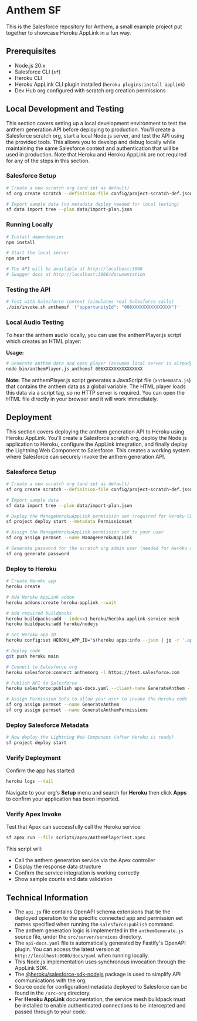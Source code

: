 # Anthem SF

This is the Salesforce repository for Anthem, a small example project put together to showcase Heroku AppLink in a fun way.

## Prerequisites
- Node.js 20.x
- Salesforce CLI (`sf`)
- Heroku CLI
- Heroku AppLink CLI plugin installed (`heroku plugins:install applink`)
- Dev Hub org configured with scratch org creation permissions

## Local Development and Testing

This section covers setting up a local development environment to test the anthem generation API before deploying to production. You'll create a Salesforce scratch org, start a local Node.js server, and test the API using the provided tools. This allows you to develop and debug locally while maintaining the same Salesforce context and authentication that will be used in production. Note that Heroku and Heroku AppLink are not required for any of the steps in this section.

### Salesforce Setup
```bash
# Create a new scratch org (and set as default)
sf org create scratch --definition-file config/project-scratch-def.json --alias anthemorg --set-default

# Import sample data (no metadata deploy needed for local testing)
sf data import tree --plan data/import-plan.json
```

### Running Locally
```bash
# Install dependencies
npm install

# Start the local server
npm start

# The API will be available at http://localhost:3000
# Swagger docs at http://localhost:3000/documentation
```

### Testing the API
```bash
# Test with Salesforce context (simulates real Salesforce calls)
./bin/invoke.sh anthemsf '{"opportunityId": "006XXXXXXXXXXXXXXX"}'
```

### Local Audio Testing
To hear the anthem audio locally, you can use the anthemPlayer.js script which creates an HTML player:

**Usage:**
```bash
# Generate anthem data and open player (assumes local server is already running)
node bin/anthemPlayer.js anthemsf 006XXXXXXXXXXXXXXX
```

**Note:** The anthemPlayer.js script generates a JavaScript file (`anthemData.js`) that contains the anthem data as a global variable. The HTML player loads this data via a script tag, so no HTTP server is required. You can open the HTML file directly in your browser and it will work immediately.

## Deployment

This section covers deploying the anthem generation API to Heroku using Heroku AppLink. You'll create a Salesforce scratch org, deploy the Node.js application to Heroku, configure the AppLink integration, and finally deploy the Lightning Web Component to Salesforce. This creates a working system where Salesforce can securely invoke the anthem generation API.

### Salesforce Setup
```bash
# Create a new scratch org (and set as default)
sf org create scratch --definition-file config/project-scratch-def.json --alias anthemorg --set-default

# Import sample data
sf data import tree --plan data/import-plan.json

# Deploy the ManageHerokuAppLink permission set (required for Heroku CLI commands)
sf project deploy start --metadata Permissionset

# Assign the ManageHerokuAppLink permission set to your user
sf org assign permset --name ManageHerokuAppLink

# Generate password for the scratch org admin user (needed for Heroku connection)
sf org generate password
```

### Deploy to Heroku
```bash
# Create Heroku app
heroku create

# Add Heroku AppLink addon
heroku addons:create heroku-applink --wait

# Add required buildpacks
heroku buildpacks:add --index=1 heroku/heroku-applink-service-mesh
heroku buildpacks:add heroku/nodejs

# Set Heroku app ID
heroku config:set HEROKU_APP_ID="$(heroku apps:info --json | jq -r '.app.id')"

# Deploy code
git push heroku main

# Connect to Salesforce org
heroku salesforce:connect anthemorg -l https://test.salesforce.com

# Publish API to Salesforce
heroku salesforce:publish api-docs.yaml --client-name GenerateAnthem --connection-name anthemorg --authorization-connected-app-name GenerateAnthemConnectedApp --authorization-permission-set-name GenerateAnthemPermissions

# Assign Permission Sets to allow your user to invoke the Heroku code
sf org assign permset --name GenerateAnthem
sf org assign permset --name GenerateAnthemPermissions
```

### Deploy Salesforce Metadata
```bash
# Now deploy the Lightning Web Component (after Heroku is ready)
sf project deploy start
```

### Verify Deployment
Confirm the app has started:
```bash
heroku logs --tail
```

Navigate to your org's **Setup** menu and search for **Heroku** then click **Apps** to confirm your application has been imported.

### Verify Apex Invoke
Test that Apex can successfully call the Heroku service:
```bash
sf apex run --file scripts/apex/AnthemPlayerTest.apex
```

This script will:
- Call the anthem generation service via the Apex controller
- Display the response data structure
- Confirm the service integration is working correctly
- Show sample counts and data validation

## Technical Information

- The `api.js` file contains OpenAPI schema extensions that tie the deployed operation to the specific connected app and permission set names specified when running the `salesforce:publish` command.
- The anthem generation logic is implemented in the `anthemGenerate.js` source file, under the `src/server/services` directory.
- The `api-docs.yaml` file is automatically generated by Fastify's OpenAPI plugin. You can access the latest version at `http://localhost:8080/docs/yaml` when running locally.
- This Node.js implementation uses synchronous invocation through the AppLink SDK.
- The [@heroku/salesforce-sdk-nodejs](https://www.npmjs.com/package/@heroku/salesforce-sdk-nodejs) package is used to simplify API communications with the org.
- Source code for configuration/metadata deployed to Salesforce can be found in the `/src-org` directory.
- Per **Heroku AppLink** documentation, the service mesh buildpack must be installed to enable authenticated connections to be intercepted and passed through to your code.